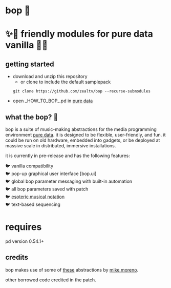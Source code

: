 # bop 🐤

# ✨🦚 friendly modules for pure data vanilla 🦚✨

## getting started
- download and unzip this repository
	- or clone to include the default samplepack
	```
	git clone https://github.com/zealtv/bop --recurse-submodules
	```
- open \_HOW_TO_BOP_.pd in [pure data](puredata.info/)

## what the bop? 🦜 
bop is a suite of music-making abstractions for the media programming environment [pure data](puredata.info/).  it is designed to be flexible, user-friendly, and fun.  it could be run on old hardware, embedded into gadgets, or be deployed at massive scale in distributed, immersive installations.

it is currently in pre-release and has the following features:

🐦 vanilla compatibility  
🐦 pop-up graphical user interface [bop.ui]  
🐦 global bop parameter messaging with built-in automation  
🐦 all bop parameters saved with patch  
🐦 [esoteric musical notation](https://zeal.co/notebook/intermals/)  
🐦 text-based sequencing  

# requires
pd version 0.54.1+

## credits
bop makes use of some of [these](https://github.com/MikeMorenoDSP/pd-mkmr) abstractions by [mike moreno](https://mikemorenodsp.github.io/).

other borrowed code credited in the patch.